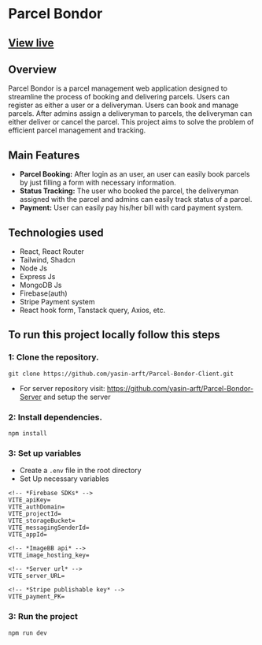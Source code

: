 # Parcel Bondor

[View live](https://parcel-bondor.web.app)
-
## Overview
Parcel Bondor is a parcel management web application designed to streamline the process of booking and delivering parcels. Users can register as either a user or a deliveryman. Users can book and manage parcels. After admins assign a deliveryman to parcels, the deliveryman can either deliver or cancel the parcel. This project aims to solve the problem of efficient parcel management and tracking.

## Main Features
- **Parcel Booking:** After login as an user, an user can easily book parcels by just filling a form with necessary information.
- **Status Tracking:** The user who booked the parcel, the deliveryman assigned with the parcel and admins can easily track status of a parcel.
- **Payment:** User can easily pay his/her bill with card payment system.

## Technologies used
- React, React Router
- Tailwind, Shadcn
- Node Js
- Express Js
- MongoDB Js
- Firebase(auth)
- Stripe Payment system
- React hook form, Tanstack query, Axios, etc.

## To run this project locally follow this steps

### 1: Clone the repository.
```
git clone https://github.com/yasin-arft/Parcel-Bondor-Client.git
```
- For server repository visit: https://github.com/yasin-arft/Parcel-Bondor-Server and setup the server

### 2: Install dependencies.
```
npm install
```
### 3: Set up variables
- Create a `.env` file in the root directory
- Set Up necessary variables

```
<!-- *Firebase SDKs* -->
VITE_apiKey=
VITE_authDomain=
VITE_projectId=
VITE_storageBucket=
VITE_messagingSenderId=
VITE_appId=

<!-- *ImageBB api* -->
VITE_image_hosting_key=

<!-- *Server url* -->
VITE_server_URL=

<!-- *Stripe publishable key* -->
VITE_payment_PK=
```

### 3: Run the project
```
npm run dev
```